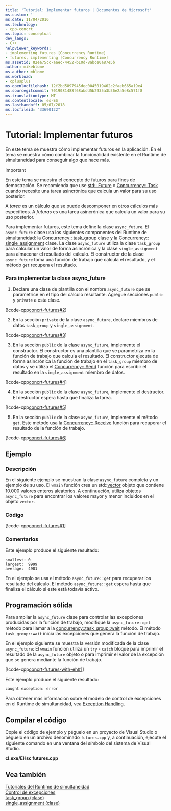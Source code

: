 ```yaml
---
title: 'Tutorial: Implementar futuros | Documentos de Microsoft'
ms.custom: ''
ms.date: 11/04/2016
ms.technology:
- cpp-concrt
ms.topic: conceptual
dev_langs:
- C++
helpviewer_keywords:
- implementing futures [Concurrency Runtime]
- futures, implementing [Concurrency Runtime]
ms.assetid: 82ea75cc-aaec-4452-b10d-8abce0a87e5b
author: mikeblome
ms.author: mblome
ms.workload:
- cplusplus
ms.openlocfilehash: 12f2bd5897945dec0045019462c2faeb665a19e4
ms.sourcegitcommit: 7019081488f68abdd5b2935a3b36e2a5e8c571f8
ms.translationtype: MT
ms.contentlocale: es-ES
ms.lasthandoff: 05/07/2018
ms.locfileid: "33690122"
---
```

# <a name="walkthrough-implementing-futures"></a>Tutorial: Implementar futuros
En este tema se muestra cómo implementar futuros en la aplicación. En el tema se muestra cómo combinar la funcionalidad existente en el Runtime de simultaneidad para conseguir algo que hace más.  
  
> [!IMPORTANT]
>  En este tema se muestra el concepto de futuros para fines de demostración. Se recomienda que use [std:: Future](../../standard-library/future-class.md) o [Concurrency:: Task](../../parallel/concrt/reference/task-class.md) cuando necesite una tarea asincrónica que calcula un valor para su uso posterior.  
  
 A *tarea* es un cálculo que se puede descomponer en otros cálculos más específicos. A *futuras* es una tarea asincrónica que calcula un valor para su uso posterior.  
  
 Para implementar futuros, este tema define la clase `async_future`. El `async_future` clase usa los siguientes componentes del Runtime de simultaneidad: la [Concurrency:: task_group](reference/task-group-class.md) clase y la [Concurrency:: single_assignment](../../parallel/concrt/reference/single-assignment-class.md) clase. La clase `async_future` utiliza la clase `task_group` para calcular un valor de forma asincrónica y la clase `single_assignment` para almacenar el resultado del cálculo. El constructor de la clase `async_future` toma una función de trabajo que calcula el resultado, y el método `get` recupera el resultado.  
  
### <a name="to-implement-the-asyncfuture-class"></a>Para implementar la clase async_future  
  
1.  Declare una clase de plantilla con el nombre `async_future` que se parametrice en el tipo del cálculo resultante. Agregue secciones `public` y `private` a esta clase.  
  
 [!code-cpp[concrt-futures#2](../../parallel/concrt/codesnippet/cpp/walkthrough-implementing-futures_1.cpp)]  
  
2.  En la sección `private` de la clase `async_future`, declare miembros de datos `task_group` y `single_assignment`.  
  
 [!code-cpp[concrt-futures#3](../../parallel/concrt/codesnippet/cpp/walkthrough-implementing-futures_2.cpp)]  
  

3.  En la sección `public` de la clase `async_future`, implemente el constructor. El constructor es una plantilla que se parametriza en la función de trabajo que calcula el resultado. El constructor ejecuta de forma asincrónica la función de trabajo en el `task_group` miembro de datos y se utiliza el [Concurrency:: Send](reference/concurrency-namespace-functions.md#send) función para escribir el resultado en la `single_assignment` miembro de datos.  
  
 [!code-cpp[concrt-futures#4](../../parallel/concrt/codesnippet/cpp/walkthrough-implementing-futures_3.cpp)]  
  
4.  En la sección `public` de la clase `async_future`, implemente el destructor. El destructor espera hasta que finaliza la tarea.  
  
 [!code-cpp[concrt-futures#5](../../parallel/concrt/codesnippet/cpp/walkthrough-implementing-futures_4.cpp)]  
  

5.  En la sección `public` de la clase `async_future`, implemente el método `get`. Este método usa la [Concurrency:: Receive](reference/concurrency-namespace-functions.md#receive) función para recuperar el resultado de la función de trabajo.  

  
 [!code-cpp[concrt-futures#6](../../parallel/concrt/codesnippet/cpp/walkthrough-implementing-futures_5.cpp)]  
  
## <a name="example"></a>Ejemplo  
  
### <a name="description"></a>Descripción  
 En el siguiente ejemplo se muestran la clase `async_future` completa y un ejemplo de su uso. El `wmain` función crea un std::[vector](../../standard-library/vector-class.md) objeto que contiene 10.000 valores enteros aleatorios. A continuación, utiliza objetos `async_future` para encontrar los valores mayor y menor incluidos en el objeto `vector`.  
  
### <a name="code"></a>Código  
 [!code-cpp[concrt-futures#1](../../parallel/concrt/codesnippet/cpp/walkthrough-implementing-futures_6.cpp)]  
  
### <a name="comments"></a>Comentarios  
 Este ejemplo produce el siguiente resultado:  
  
```Output  
smallest: 0  
largest:  9999  
average:  4981  
```  
  
 En el ejemplo se usa el método `async_future::get` para recuperar los resultado del cálculo. El método `async_future::get` espera hasta que finaliza el cálculo si este está todavía activo.  
  
## <a name="robust-programming"></a>Programación sólida  


 Para ampliar la `async_future` clase para controlar las excepciones producidas por la función de trabajo, modifique la `async_future::get` método para llamar a la [concurrency::task_group::wait](reference/task-group-class.md#wait) método. El método `task_group::wait` inicia las excepciones que genera la función de trabajo.  


  
 En el ejemplo siguiente se muestra la versión modificada de la clase `async_future`: El `wmain` función utiliza un `try` - `catch` bloque para imprimir el resultado de la `async_future` objeto o para imprimir el valor de la excepción que se genera mediante la función de trabajo.  
  
 [!code-cpp[concrt-futures-with-eh#1](../../parallel/concrt/codesnippet/cpp/walkthrough-implementing-futures_7.cpp)]  
  
 Este ejemplo produce el siguiente resultado:  
  
```Output  
caught exception: error  
```  
  
 Para obtener más información sobre el modelo de control de excepciones en el Runtime de simultaneidad, vea [Exception Handling](../../parallel/concrt/exception-handling-in-the-concurrency-runtime.md).  
  
## <a name="compiling-the-code"></a>Compilar el código  
 Copie el código de ejemplo y péguelo en un proyecto de Visual Studio o péguelo en un archivo denominado `futures.cpp` y, a continuación, ejecute el siguiente comando en una ventana del símbolo del sistema de Visual Studio.  
  
 **cl.exe/EHsc futures.cpp**  
  
## <a name="see-also"></a>Vea también  
 [Tutoriales del Runtime de simultaneidad](../../parallel/concrt/concurrency-runtime-walkthroughs.md)   
 [Control de excepciones](../../parallel/concrt/exception-handling-in-the-concurrency-runtime.md)   
 [task_group (clase)](reference/task-group-class.md)   
 [single_assignment (clase)](../../parallel/concrt/reference/single-assignment-class.md)
